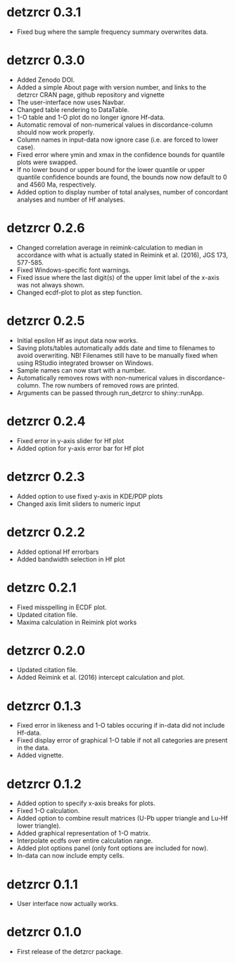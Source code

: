 # detzrcr 0.3.1
* Fixed bug where the sample frequency summary overwrites data.

# detzrcr 0.3.0
* Added Zenodo DOI.
* Added a simple About page with version number, and links to the detzrcr CRAN
page, github repository and vignette
* The user-interface now uses Navbar.
* Changed table rendering to DataTable.
* 1-O table and 1-O plot do no longer ignore Hf-data. 
* Automatic removal of non-numerical values in discordance-column should now
work properly.
* Column names in input-data now ignore case (i.e. are forced to lower case).
* Fixed error where ymin and xmax in the confidence bounds for quantile plots
were swapped.
* If no lower bound or upper bound for the lower quantile or upper quantile
confidence bounds are found, the bounds now now default to 0 and 4560 Ma,
respectively.
* Added option to display number of total analyses, number of concordant
analyses and number of Hf analyses.

# detzrcr 0.2.6
* Changed correlation average in reimink-calculation to median in accordance
  with what is actually stated in Reimink et al. (2016), JGS 173, 577-585.
* Fixed Windows-specific font warnings.
* Fixed issue where the last digit(s) of the upper limit label of the x-axis was
  not always shown.
* Changed ecdf-plot to plot as step function.

# detzrcr 0.2.5
* Initial epsilon Hf as input data now works.
* Saving plots/tables automatically adds date and time to filenames to avoid
  overwriting. NB! Filenames still have to be manually fixed when using RStudio
  integrated browser on Windows.
* Sample names can now start with a number.
* Automatically removes rows with non-numerical values in discordance-column.
  The row numbers of removed rows are printed.
* Arguments can be passed through run_detzrcr to shiny::runApp.

# detzrcr 0.2.4
* Fixed error in y-axis slider for Hf plot
* Added option for y-axis error bar for Hf plot

# detzrcr 0.2.3
* Added option to use fixed y-axis in KDE/PDP plots
* Changed axis limit sliders to numeric input

# detzrcr 0.2.2
* Added optional Hf errorbars
* Added bandwidth selection in Hf plot

# detzrc 0.2.1
* Fixed misspelling in ECDF plot.
* Updated citation file.
* Maxima calculation in Reimink plot works

# detzrcr 0.2.0
* Updated citation file.
* Added Reimink et al. (2016) intercept calculation and plot.

# detzrcr 0.1.3
* Fixed error in likeness and 1-O tables occuring if in-data did not include
Hf-data.
* Fixed display error of graphical 1-O table if not all categories are present
in the data.
* Added vignette.

# detzrcr 0.1.2
* Added option to specify x-axis breaks for plots.
* Fixed 1-O calculation.
* Added option to combine result matrices (U-Pb upper triangle and Lu-Hf lower
triangle).
* Added graphical representation of 1-O matrix.
* Interpolate ecdfs over entire calculation range.
* Added plot options panel (only font options are included for now).
* In-data can now include empty cells.

# detzrcr 0.1.1
* User interface now actually works.

# detzrcr 0.1.0
* First release of the detzrcr package.
